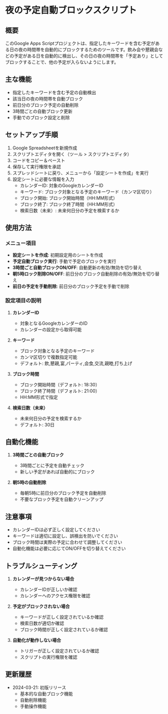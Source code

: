 # 夜の予定自動ブロックスクリプト

## 概要
このGoogle Apps Scriptプロジェクトは、指定したキーワードを含む予定がある日の夜の時間帯を自動的にブロックするためのツールです。飲み会や懇親会などの予定がある日を自動的に検出し、その日の夜の時間帯を「予定あり」としてブロックすることで、他の予定が入らないようにします。

## 主な機能
- 指定したキーワードを含む予定の自動検出
- 該当日の夜の時間帯を自動ブロック
- 前日分のブロック予定の自動削除
- 3時間ごとの自動ブロック更新
- 手動でのブロック設定と削除

## セットアップ手順
1. Google Spreadsheetを新規作成
2. スクリプトエディタを開く（ツール > スクリプトエディタ）
3. コードをコピー＆ペースト
4. 保存して実行権限を承認
5. スプレッドシートに戻り、メニューから「設定シートを作成」を実行
6. 設定シートに必要な情報を入力
   - カレンダーID: 対象のGoogleカレンダーID
   - キーワード: ブロック対象となる予定のキーワード（カンマ区切り）
   - ブロック開始: ブロック開始時間（HH:MM形式）
   - ブロック終了: ブロック終了時間（HH:MM形式）
   - 検索日数（未来）: 未来何日分の予定を検索するか

## 使用方法
### メニュー項目
- **設定シートを作成**: 初期設定用のシートを作成
- **予定自動ブロック実行**: 手動で予定のブロックを実行
- **3時間ごと自動ブロックON/OFF**: 自動更新の有効/無効を切り替え
- **朝5時ロック削除ON/OFF**: 前日分のブロック自動削除の有効/無効を切り替え
- **前日の予定を手動削除**: 前日分のブロック予定を手動で削除

### 設定項目の説明
1. **カレンダーID**
   - 対象となるGoogleカレンダーのID
   - カレンダーの設定から取得可能

2. **キーワード**
   - ブロック対象となる予定のキーワード
   - カンマ区切りで複数指定可能
   - デフォルト: 飲,懇親,宴,パーティ,会食,交流,親睦,打ち上げ

3. **ブロック時間**
   - ブロック開始時間（デフォルト: 18:30）
   - ブロック終了時間（デフォルト: 21:00）
   - HH:MM形式で指定

4. **検索日数（未来）**
   - 未来何日分の予定を検索するか
   - デフォルト: 30日

## 自動化機能
1. **3時間ごとの自動ブロック**
   - 3時間ごとに予定を自動チェック
   - 新しい予定があれば自動的にブロック

2. **朝5時の自動削除**
   - 毎朝5時に前日分のブロック予定を自動削除
   - 不要なブロック予定を自動クリーンアップ

## 注意事項
- カレンダーIDは必ず正しく設定してください
- キーワードは適切に設定し、誤検出を防いでください
- ブロック時間は実際の予定に合わせて調整してください
- 自動化機能は必要に応じてON/OFFを切り替えてください

## トラブルシューティング
1. **カレンダーが見つからない場合**
   - カレンダーIDが正しいか確認
   - カレンダーへのアクセス権限を確認

2. **予定がブロックされない場合**
   - キーワードが正しく設定されているか確認
   - 検索日数が適切か確認
   - ブロック時間が正しく設定されているか確認

3. **自動化が動作しない場合**
   - トリガーが正しく設定されているか確認
   - スクリプトの実行権限を確認

## 更新履歴
- 2024-03-21: 初版リリース
  - 基本的な自動ブロック機能
  - 自動削除機能
  - 手動操作機能 